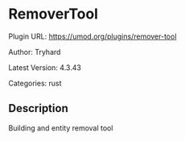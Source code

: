 # RemoverTool

Plugin URL: https://umod.org/plugins/remover-tool

Author: Tryhard

Latest Version: 4.3.43

Categories: rust

## Description

Building and entity removal tool
